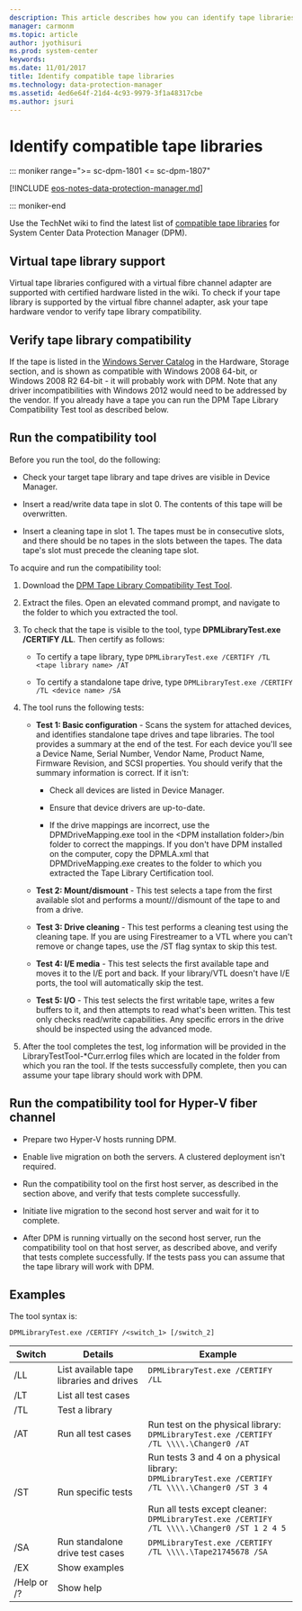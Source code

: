 ```yaml
---
description: This article describes how you can identify tape libraries compatible with DPM.
manager: carmonm
ms.topic: article
author: jyothisuri
ms.prod: system-center
keywords:
ms.date: 11/01/2017
title: Identify compatible tape libraries
ms.technology: data-protection-manager
ms.assetid: 4ed6e64f-21d4-4c93-9979-3f1a48317cbe
ms.author: jsuri
---
```


# Identify compatible tape libraries

::: moniker range=">= sc-dpm-1801 <= sc-dpm-1807"

[!INCLUDE [eos-notes-data-protection-manager.md](../includes/eos-notes-data-protection-manager.md)]

::: moniker-end

Use the TechNet wiki to find the latest list of [compatible tape libraries](https://social.technet.microsoft.com/wiki/contents/articles/17105.compatible-tape-libraries-for-system-center-2012-dpm.aspx) for System Center Data Protection Manager (DPM).

## Virtual tape library support
Virtual tape libraries configured with a virtual fibre channel adapter are supported with certified hardware listed in the wiki. To check if your tape library is supported by the virtual fibre channel adapter, ask your tape hardware vendor to verify tape library compatibility.

## Verify tape library compatibility
If the tape is listed in the [Windows Server Catalog](https://www.windowsservercatalog.com/) in the Hardware, Storage section, and is shown as compatible with Windows 2008 64-bit, or Windows 2008 R2 64-bit - it will probably work with DPM. Note that any driver incompatibilities with Windows 2012 would need to be addressed by the vendor.
If you already have a tape you can run the DPM Tape Library Compatibility Test tool as described below.

## Run the compatibility tool
Before you run the tool, do the following:

-   Check your target tape library and tape drives are visible in Device Manager.

-   Insert a read/write data tape in slot 0. The contents of this tape will be overwritten.

-   Insert a cleaning tape in slot 1. The tapes must be in consecutive slots, and there should be no tapes in the slots between the tapes. The data tape's slot must precede the cleaning tape slot.

To acquire and run the compatibility tool:

1.  Download the [DPM Tape Library Compatibility Test Tool](https://go.microsoft.com/fwlink/?LinkId=203337).

2.  Extract the files. Open an elevated command prompt, and navigate to the folder to which you extracted the tool.

3.  To check that the tape is visible to the tool, type **DPMLibraryTest.exe /CERTIFY /LL**. Then certify as follows:

    -   To certify a tape library, type ```DPMLibraryTest.exe /CERTIFY /TL <tape library name> /AT```

    -   To certify a standalone tape drive, type ```DPMLibraryTest.exe /CERTIFY /TL <device name> /SA```

4.  The tool runs the following tests:

    -   **Test 1: Basic configuration** - Scans the system for attached devices, and identifies standalone tape drives and tape libraries. The tool provides a summary at the end of the test. For each device you'll see a Device Name, Serial Number, Vendor Name, Product Name, Firmware Revision, and SCSI properties. You should verify that the summary information is correct. If it isn't:

        -   Check all devices are listed in Device Manager.

        -   Ensure that device drivers are up-to-date.

        -   If the drive mappings are incorrect, use the DPMDriveMapping.exe tool in the \<DPM installation folder\>/bin folder to correct the mappings. If you don't have DPM installed on the computer, copy the DPMLA.xml that DPMDriveMapping.exe creates to the folder to which you extracted the Tape Library Certification tool.

    -   **Test 2: Mount/dismount** - This test selects a tape from the first available slot and performs a mount///dismount of the tape to and from a drive.

    -   **Test 3: Drive cleaning** - This test performs a cleaning test using the cleaning tape. If you are using Firestreamer to a VTL where you can't remove or change tapes, use the /ST flag syntax to skip this test.

    -   **Test 4: I/E media** - This test selects the first available tape and moves it to the I/E port and back. If your library/VTL doesn't have I/E ports, the tool will automatically skip the test.

    -   **Test 5: I/O** - This test selects the first writable tape, writes a few buffers to it, and then attempts to read what's been written. This test only checks read/write capabilities. Any specific errors in the drive should be inspected using the advanced mode.

5.  After the tool completes the test, log information will be provided in the LibraryTestTool-*Curr.errlog files which are located in the folder from which you ran the tool. If the tests successfully complete, then you can assume your tape library should work with DPM.

## Run the compatibility tool for Hyper-V fiber channel

-   Prepare two Hyper-V hosts running DPM.

-   Enable live migration on both the servers. A clustered deployment isn't required.

-   Run the compatibility tool on the first host server, as described in the section above, and verify that tests complete successfully.

-   Initiate live migration to the second host server and wait for it to complete.

-   After DPM is running virtually on the second host server, run the compatibility tool on that host server, as described above, and verify that tests complete successfully. If the tests pass you can assume that the tape library will work with DPM.

## Examples
The tool syntax is:

```
DPMLibraryTest.exe /CERTIFY /<switch_1> [/switch_2]
```

|Switch|Details|Example|
|----------|-----------|-----------|
|/LL|List available tape libraries and drives|```DPMLibraryTest.exe /CERTIFY /LL```|
|/LT|List all test cases||
|/TL|Test a library||
|/AT|Run all test cases|Run test on the physical library:<br/> ```DPMLibraryTest.exe /CERTIFY /TL \\\\.\Changer0 /AT```|
|/ST|Run specific tests|Run tests 3 and 4 on a physical library:<br/> ```DPMLibraryTest.exe /CERTIFY /TL \\\\.\Changer0 /ST 3 4```<br /><br />Run all tests except cleaner:<br/> ```DPMLibraryTest.exe /CERTIFY /TL \\\\.\Changer0 /ST 1 2 4 5```|
|/SA|Run standalone drive test cases|```DPMLibraryTest.exe /CERTIFY /TL \\\\.\Tape21745678 /SA```|
|/EX|Show examples||
|/Help or /?|Show help||
